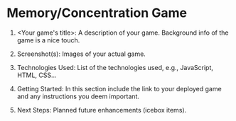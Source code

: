 # Memory/Concentration Game

1. <Your game's title>: A description of your game. Background info of the game is a nice touch.

2. Screenshot(s): Images of your actual game.

3. Technologies Used: List of the technologies used, e.g., JavaScript, HTML, CSS...

4. Getting Started: In this section include the link to your deployed game and any instructions you deem important.

5. Next Steps: Planned future enhancements (icebox items).
